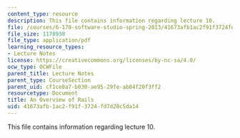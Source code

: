 ```yaml
---
content_type: resource
description: This file contains information regarding lecture 10.
file: /courses/6-170-software-studio-spring-2013/41673afb1ac2f91f3724fd7d28c5da14_MIT6_170S13_10-rails-ovrvw.pdf
file_size: 1178938
file_type: application/pdf
learning_resource_types:
- Lecture Notes
license: https://creativecommons.org/licenses/by-nc-sa/4.0/
ocw_type: OCWFile
parent_title: Lecture Notes
parent_type: CourseSection
parent_uid: cf1ce8a7-b030-ae95-29fe-ab84f20f3ff2
resourcetype: Document
title: An Overview of Rails
uid: 41673afb-1ac2-f91f-3724-fd7d28c5da14
---
```

This file contains information regarding lecture 10.